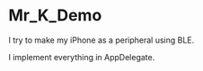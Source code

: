 # Mr_K_Demo
I try to make my iPhone as a peripheral using BLE.


I implement everything in AppDelegate.
